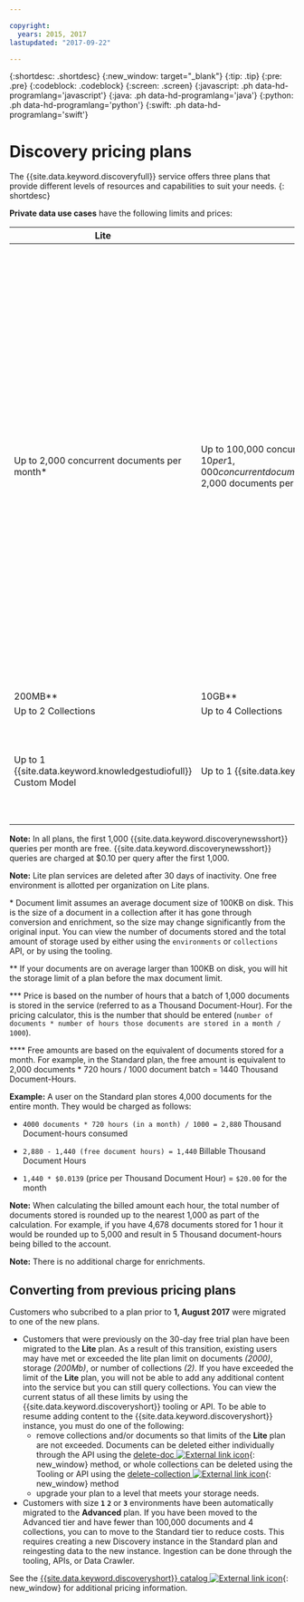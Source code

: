 ```yaml
---

copyright:
  years: 2015, 2017
lastupdated: "2017-09-22"

---
```


{:shortdesc: .shortdesc}
{:new_window: target="_blank"}
{:tip: .tip}
{:pre: .pre}
{:codeblock: .codeblock}
{:screen: .screen}
{:javascript: .ph data-hd-programlang='javascript'}
{:java: .ph data-hd-programlang='java'}
{:python: .ph data-hd-programlang='python'}
{:swift: .ph data-hd-programlang='swift'}

# Discovery pricing plans

The {{site.data.keyword.discoveryfull}} service offers three plans that provide different levels of resources and capabilities to suit your needs.
{: shortdesc}

**Private data use cases** have the following limits and prices:

| Lite                     |  Standard         | Advanced          | Premium          |
|--------------------------|-------------------|-------------------|-------------------|
| Up to 2,000 concurrent documents per month\*   |Up to 100,000 concurrent documents per month\*<br/> $10 per 1,000 concurrent documents per month ($0.0139USD/1000Doc/Hr)\*\*\*<br/> 2,000 documents per month free\*\*\*\*  | **Reserved environment**</br>$1,000/month base rate<br/> Up to 1,000,000 documents per month\*<br/> $5 per 1,000 concurrent documents per month ($0.00694 USD/1000Doc/Hr)\*\*\*<br/> 100,000 documents per month included\*\*\*\*</br> For larger environments, contact [Sales ![External link icon](../../icons/launch-glyph.svg "External link icon")](https://www.ibm.com/marketing/iwm/dre/signup?source=MAIL-watson){: new_window}.| **Premium Plans** offer developers and organizations a single tenant instance of one or more Watson services for better isolation and security. These plans offer compute-level isolation on the existing shared platform, as well as end-to-end encrypted data while in transit and at rest. For more information, or to purchase a premium plan, contact [Sales ![External link icon](../../icons/launch-glyph.svg "External link icon")](https://ibm.biz/contact-wdc-premium){: new_window} |
| 200MB\*\*                  |10GB\*\*  | 80GB\*\* |-|
| Up to 2 Collections      |Up to 4 Collections | Up to 100 Collections|-|
| Up to 1 {{site.data.keyword.knowledgestudiofull}} Custom Model     |Up to 1 {{site.data.keyword.knowledgestudioshort}} Custom Model | Unlimited {{site.data.keyword.knowledgestudioshort}} Custom Models<br/>1 {{site.data.keyword.knowledgestudioshort}} Custom Model included <br/>Additional $800 per {{site.data.keyword.knowledgestudioshort}} model per month|-|

**Note:** In all plans, the first 1,000 {{site.data.keyword.discoverynewsshort}} queries per month are free. {{site.data.keyword.discoverynewsshort}} queries are charged at $0.10 per query after the first 1,000.

**Note:** Lite plan services are deleted after 30 days of inactivity. One free environment is allotted per organization on Lite plans.

 \* Document limit assumes an average document size of 100KB on disk. This is the size of a document in a collection after it has gone through conversion and enrichment, so the size may change significantly from the original input. You can view the number of documents stored and the total amount of storage used by either using the `environments` or `collections` API, or by using the tooling.

 \*\* If your documents are on average larger than 100KB on disk, you will hit the storage limit of a plan before the max document limit.

 \*\*\* Price is based on the number of hours that a batch of 1,000 documents is stored in the service (referred to as a Thousand Document-Hour). For the pricing calculator, this is the number that should be entered (`number of documents * number of hours those documents are stored in a month / 1000`).

 \*\*\*\* Free amounts are based on the equivalent of documents stored for a month. For example, in the Standard plan, the free amount is equivalent to 2,000 documents * 720 hours / 1000 document batch  = 1440 Thousand Document-Hours.

**Example:** A user on the Standard plan stores 4,000 documents for the entire month. They would be charged as follows:

- `4000 documents * 720 hours (in a month) / 1000 = 2,880` Thousand Document-hours consumed

- `2,880 - 1,440 (free document hours) = 1,440` Billable Thousand Document Hours

- `1,440 * $0.0139` (price per Thousand Document Hour) = `$20.00` for the month

**Note:** When calculating the billed amount each hour, the total number of documents stored is rounded up to the nearest 1,000 as part of the calculation. For example, if you have 4,678 documents stored for 1 hour it would be rounded up to 5,000 and result in 5 Thousand document-hours being billed to the account.

**Note:** There is no additional charge for enrichments.

## Converting from previous pricing plans

Customers who subcribed to a plan prior to **1, August 2017** were migrated to one of the new plans.

- Customers that were previously on the 30-day free trial plan have been migrated to the **Lite** plan.
  As a result of this transition, existing users may have met or exceeded the lite plan limit on documents _(2000)_, storage _(200Mb)_, or number of collections _(2)_. If you have exceeded the limit of the **Lite** plan, you will not be able to add any additional content into the service but you can still query collections. You can view the current status of all these limits by using the {{site.data.keyword.discoveryshort}} tooling or API. To be able to resume adding content to the {{site.data.keyword.discoveryshort}} instance, you must do one of the following:
  - remove collections and/or documents so that limits of the **Lite** plan are not exceeded.
    Documents can be deleted either individually through the API using the [delete-doc ![External link icon](../../icons/launch-glyph.svg "External link icon")](https://www.ibm.com/watson/developercloud/discovery/api/v1/#delete-doc){: new_window} method, or whole collections can be deleted using the Tooling or API using the [delete-collection ![External link icon](../../icons/launch-glyph.svg "External link icon")](https://www.ibm.com/watson/developercloud/discovery/api/v1/#delete-collection){: new_window} method
  - upgrade your plan to a level that meets your storage needs.
- Customers with size **`1`** **`2`** or **`3`** environments have been automatically migrated to the **Advanced** plan.
  If you have been moved to the Advanced tier and have fewer than 100,000 documents and 4 collections, you can to move to the Standard tier to reduce costs. This requires creating a new Discovery instance in the Standard plan and reingesting data to the new instance. Ingestion can be done through the tooling, APIs, or Data Crawler.

See the [{{site.data.keyword.discoveryshort}} catalog ![External link icon](../../icons/launch-glyph.svg "External link icon")](https://console.ng.bluemix.net/catalog/services/discovery/){: new_window} for additional pricing information.

